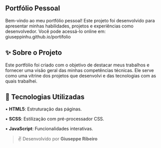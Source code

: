## Portfólio Pessoal
Bem-vindo ao meu portfólio pessoal! Este projeto foi desenvolvido para apresentar minhas habilidades, projetos e experiências como desenvolvedor. Você pode acessá-lo online em: giuseppinhu.github.io/portifolio

## ✨ Sobre o Projeto
Este portfólio foi criado com o objetivo de destacar meus trabalhos e fornecer uma visão geral das minhas competências técnicas. Ele serve como uma vitrine dos projetos que desenvolvi e das tecnologias com as quais trabalhei.

## 🚀 Tecnologias Utilizadas
• **HTML5**: Estruturação das páginas.

• **SCSS**: Estilização com pré-processador CSS.

• **JavaScript**: Funcionalidades interativas.

> ✌️ Desenvolvido por **Giuseppe Ribeiro**
